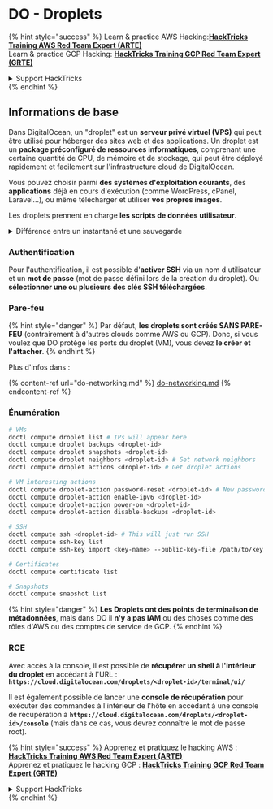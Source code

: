 # DO - Droplets

{% hint style="success" %}
Learn & practice AWS Hacking:<img src="../../../.gitbook/assets/image (1).png" alt="" data-size="line">[**HackTricks Training AWS Red Team Expert (ARTE)**](https://training.hacktricks.xyz/courses/arte)<img src="../../../.gitbook/assets/image (1).png" alt="" data-size="line">\
Learn & practice GCP Hacking: <img src="../../../.gitbook/assets/image (2).png" alt="" data-size="line">[**HackTricks Training GCP Red Team Expert (GRTE)**<img src="../../../.gitbook/assets/image (2).png" alt="" data-size="line">](https://training.hacktricks.xyz/courses/grte)

<details>

<summary>Support HackTricks</summary>

* Check the [**subscription plans**](https://github.com/sponsors/carlospolop)!
* **Join the** 💬 [**Discord group**](https://discord.gg/hRep4RUj7f) or the [**telegram group**](https://t.me/peass) or **follow** us on **Twitter** 🐦 [**@hacktricks\_live**](https://twitter.com/hacktricks\_live)**.**
* **Share hacking tricks by submitting PRs to the** [**HackTricks**](https://github.com/carlospolop/hacktricks) and [**HackTricks Cloud**](https://github.com/carlospolop/hacktricks-cloud) github repos.

</details>
{% endhint %}

## Informations de base

Dans DigitalOcean, un "droplet" est un **serveur privé virtuel (VPS)** qui peut être utilisé pour héberger des sites web et des applications. Un droplet est un **package préconfiguré de ressources informatiques**, comprenant une certaine quantité de CPU, de mémoire et de stockage, qui peut être déployé rapidement et facilement sur l'infrastructure cloud de DigitalOcean.

Vous pouvez choisir parmi **des systèmes d'exploitation courants**, des **applications** déjà en cours d'exécution (comme WordPress, cPanel, Laravel...), ou même télécharger et utiliser **vos propres images**.

Les droplets prennent en charge **les scripts de données utilisateur**.

<details>

<summary>Différence entre un instantané et une sauvegarde</summary>

Dans DigitalOcean, un instantané est une copie à un moment donné du disque d'un Droplet. Il capture l'état du disque du Droplet au moment où l'instantané a été pris, y compris le système d'exploitation, les applications installées et tous les fichiers et données sur le disque.

Les instantanés peuvent être utilisés pour créer de nouveaux Droplets avec la même configuration que le Droplet d'origine, ou pour restaurer un Droplet à l'état dans lequel il se trouvait lorsque l'instantané a été pris. Les instantanés sont stockés sur le service de stockage d'objets de DigitalOcean, et ils sont incrémentiels, ce qui signifie que seules les modifications depuis le dernier instantané sont stockées. Cela les rend efficaces à utiliser et économiques à stocker.

D'autre part, une sauvegarde est une copie complète d'un Droplet, y compris le système d'exploitation, les applications installées, les fichiers et les données, ainsi que les paramètres et les métadonnées du Droplet. Les sauvegardes sont généralement effectuées selon un calendrier régulier, et elles capturent l'état entier d'un Droplet à un moment spécifique.

Contrairement aux instantanés, les sauvegardes sont stockées dans un format compressé et chiffré, et elles sont transférées hors de l'infrastructure de DigitalOcean vers un emplacement distant pour la conservation. Cela rend les sauvegardes idéales pour la récupération après sinistre, car elles fournissent une copie complète d'un Droplet qui peut être restaurée en cas de perte de données ou d'autres événements catastrophiques.

En résumé, les instantanés sont des copies à un moment donné du disque d'un Droplet, tandis que les sauvegardes sont des copies complètes d'un Droplet, y compris ses paramètres et ses métadonnées. Les instantanés sont stockés sur le service de stockage d'objets de DigitalOcean, tandis que les sauvegardes sont transférées hors de l'infrastructure de DigitalOcean vers un emplacement distant. Les instantanés et les sauvegardes peuvent être utilisés pour restaurer un Droplet, mais les instantanés sont plus efficaces à utiliser et à stocker, tandis que les sauvegardes fournissent une solution de sauvegarde plus complète pour la récupération après sinistre.

</details>

### Authentification

Pour l'authentification, il est possible d'**activer SSH** via un nom d'utilisateur et un **mot de passe** (mot de passe défini lors de la création du droplet). Ou **sélectionner une ou plusieurs des clés SSH téléchargées**.

### Pare-feu

{% hint style="danger" %}
Par défaut, **les droplets sont créés SANS PARE-FEU** (contrairement à d'autres clouds comme AWS ou GCP). Donc, si vous voulez que DO protège les ports du droplet (VM), vous devez **le créer et l'attacher**.
{% endhint %}

Plus d'infos dans :

{% content-ref url="do-networking.md" %}
[do-networking.md](do-networking.md)
{% endcontent-ref %}

### Énumération
```bash
# VMs
doctl compute droplet list # IPs will appear here
doctl compute droplet backups <droplet-id>
doctl compute droplet snapshots <droplet-id>
doctl compute droplet neighbors <droplet-id> # Get network neighbors
doctl compute droplet actions <droplet-id> # Get droplet actions

# VM interesting actions
doctl compute droplet-action password-reset <droplet-id> # New password is emailed to the user
doctl compute droplet-action enable-ipv6 <droplet-id>
doctl compute droplet-action power-on <droplet-id>
doctl compute droplet-action disable-backups <droplet-id>

# SSH
doctl compute ssh <droplet-id> # This will just run SSH
doctl compute ssh-key list
doctl compute ssh-key import <key-name> --public-key-file /path/to/key.pub

# Certificates
doctl compute certificate list

# Snapshots
doctl compute snapshot list
```
{% hint style="danger" %}
**Les Droplets ont des points de terminaison de métadonnées**, mais dans DO il **n'y a pas IAM** ou des choses comme des rôles d'AWS ou des comptes de service de GCP.
{% endhint %}

### RCE

Avec accès à la console, il est possible de **récupérer un shell à l'intérieur du droplet** en accédant à l'URL : **`https://cloud.digitalocean.com/droplets/<droplet-id>/terminal/ui/`**

Il est également possible de lancer une **console de récupération** pour exécuter des commandes à l'intérieur de l'hôte en accédant à une console de récupération à **`https://cloud.digitalocean.com/droplets/<droplet-id>/console`** (mais dans ce cas, vous devrez connaître le mot de passe root).

{% hint style="success" %}
Apprenez et pratiquez le hacking AWS :<img src="../../../.gitbook/assets/image (1).png" alt="" data-size="line">[**HackTricks Training AWS Red Team Expert (ARTE)**](https://training.hacktricks.xyz/courses/arte)<img src="../../../.gitbook/assets/image (1).png" alt="" data-size="line">\
Apprenez et pratiquez le hacking GCP : <img src="../../../.gitbook/assets/image (2).png" alt="" data-size="line">[**HackTricks Training GCP Red Team Expert (GRTE)**<img src="../../../.gitbook/assets/image (2).png" alt="" data-size="line">](https://training.hacktricks.xyz/courses/grte)

<details>

<summary>Support HackTricks</summary>

* Consultez les [**plans d'abonnement**](https://github.com/sponsors/carlospolop)!
* **Rejoignez le** 💬 [**groupe Discord**](https://discord.gg/hRep4RUj7f) ou le [**groupe telegram**](https://t.me/peass) ou **suivez** nous sur **Twitter** 🐦 [**@hacktricks\_live**](https://twitter.com/hacktricks\_live)**.**
* **Partagez des astuces de hacking en soumettant des PRs aux** [**HackTricks**](https://github.com/carlospolop/hacktricks) et [**HackTricks Cloud**](https://github.com/carlospolop/hacktricks-cloud) dépôts github.

</details>
{% endhint %}
